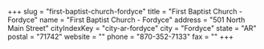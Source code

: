 +++
slug = "first-baptist-church-fordyce"
title = "First Baptist Church - Fordyce"
name = "First Baptist Church - Fordyce"
address = "501 North Main Street"
cityIndexKey = "city-ar-fordyce"
city = "Fordyce"
state = "AR"
postal = "71742"
website = ""
phone = "870-352-7133"
fax = ""
+++
